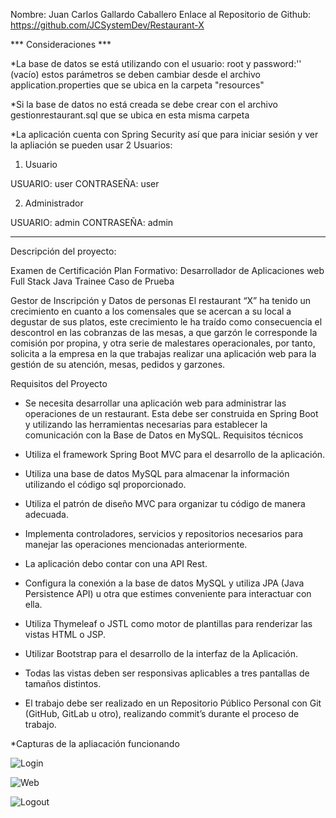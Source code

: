 Nombre: Juan Carlos Gallardo Caballero
Enlace al Repositorio de Github:
https://github.com/JCSystemDev/Restaurant-X

*** Consideraciones ***

*La base de datos se está utilizando con el usuario: root y password:'' (vacío)
estos parámetros se deben cambiar desde el archivo application.properties que se ubica en la carpeta "resources"

*Si la base de datos no está creada se debe crear con el archivo gestionrestaurant.sql que se ubica en esta misma carpeta

*La aplicación cuenta con Spring Security así que para iniciar sesión y ver la apliación se pueden usar 2 Usuarios:

1. Usuario 

USUARIO: user
CONTRASEÑA: user

2. Administrador

USUARIO: admin
CONTRASEÑA: admin

-------------------------------------------------------------------------------------------------------------------------------------------------------------------------------------------------------------------------

Descripción del proyecto:

Examen de Certificación
Plan Formativo: Desarrollador de Aplicaciones web Full Stack Java Trainee
Caso de Prueba

Gestor de Inscripción y Datos de personas
El restaurant “X” ha tenido un crecimiento en cuanto a los comensales que se
acercan a su local a degustar de sus platos, este crecimiento le ha traído como
consecuencia el descontrol en las cobranzas de las mesas, a que garzón le
corresponde la comisión por propina, y otra serie de malestares operacionales, por
tanto, solicita a la empresa en la que trabajas realizar una aplicación web para la
gestión de su atención, mesas, pedidos y garzones.

Requisitos del Proyecto
* Se necesita desarrollar una aplicación web para administrar las operaciones de un
restaurant. Esta debe ser construida en Spring Boot y utilizando las herramientas
necesarias para establecer la comunicación con la Base de Datos en MySQL.
Requisitos técnicos

* Utiliza el framework Spring Boot MVC para el desarrollo de la aplicación.

* Utiliza una base de datos MySQL para almacenar la información utilizando el código
sql proporcionado.

* Utiliza el patrón de diseño MVC para organizar tu código de manera adecuada.

* Implementa controladores, servicios y repositorios necesarios para manejar las
operaciones mencionadas anteriormente.

* La aplicación debo contar con una API Rest.

* Configura la conexión a la base de datos MySQL y utiliza JPA (Java Persistence API) u
otra que estimes conveniente para interactuar con ella.

* Utiliza Thymeleaf o JSTL como motor de plantillas para renderizar las vistas HTML o
JSP.

* Utilizar Bootstrap para el desarrollo de la interfaz de la Aplicación.

* Todas las vistas deben ser responsivas aplicables a tres pantallas de tamaños
distintos.

* El trabajo debe ser realizado en un Repositorio Público Personal con Git (GitHub,
GitLab u otro), realizando commit’s durante el proceso de trabajo.

*Capturas de la apliacación funcionando

![Login](https://github.com/JCSystemDev/Restaurant-X/assets/99374220/25e54d3c-b3cc-43d2-a25a-c11091d57457)

![Web](https://github.com/JCSystemDev/Restaurant-X/assets/99374220/d4f6edde-b456-4a74-ae89-969cb64ad1d1)

![Logout](https://github.com/JCSystemDev/Restaurant-X/assets/99374220/40e25da2-c784-490e-9658-a2a07308a571)

